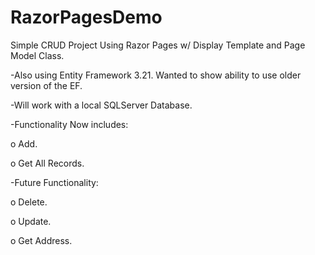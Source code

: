 # RazorPagesDemo
Simple CRUD Project Using Razor Pages w/ Display Template and Page Model Class.

-Also using Entity Framework 3.21. Wanted to show ability to use older version of the EF.

-Will work with a local SQLServer Database.

-Functionality Now includes:

  o Add.
  
  o Get All Records.
  
 -Future Functionality:
 
  o Delete.
  
  o Update.
  
  o Get Address.
